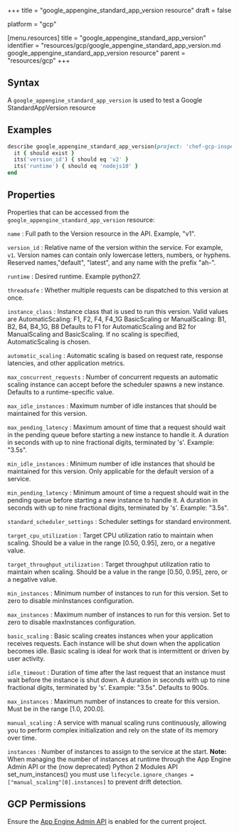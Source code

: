+++
title = "google_appengine_standard_app_version resource"
draft = false

platform = "gcp"

[menu.resources]
    title = "google_appengine_standard_app_version"
    identifier = "resources/gcp/google_appengine_standard_app_version.md google_appengine_standard_app_version resource"
    parent = "resources/gcp"
+++

## Syntax

A `google_appengine_standard_app_version` is used to test a Google StandardAppVersion resource

## Examples

```ruby
describe google_appengine_standard_app_version(project: 'chef-gcp-inspec', location: 'europe-west2', version_id: 'v2', service: 'default') do
  it { should exist }
  its('version_id') { should eq 'v2' }
  its('runtime') { should eq 'nodejs10' }
end
```

## Properties

Properties that can be accessed from the `google_appengine_standard_app_version` resource:

`name`
: Full path to the Version resource in the API. Example, "v1".

`version_id`
: Relative name of the version within the service. For example, `v1`. Version names can contain only lowercase letters, numbers, or hyphens. Reserved names,"default", "latest", and any name with the prefix "ah-".

`runtime`
: Desired runtime. Example python27.

`threadsafe`
: Whether multiple requests can be dispatched to this version at once.

`instance_class`
: Instance class that is used to run this version. Valid values are AutomaticScaling: F1, F2, F4, F4_1G BasicScaling or ManualScaling: B1, B2, B4, B4_1G, B8 Defaults to F1 for AutomaticScaling and B2 for ManualScaling and BasicScaling. If no scaling is specified, AutomaticScaling is chosen.

`automatic_scaling`
: Automatic scaling is based on request rate, response latencies, and other application metrics.

`max_concurrent_requests`
: Number of concurrent requests an automatic scaling instance can accept before the scheduler spawns a new instance. Defaults to a runtime-specific value.

`max_idle_instances`
: Maximum number of idle instances that should be maintained for this version.

`max_pending_latency`
: Maximum amount of time that a request should wait in the pending queue before starting a new instance to handle it. A duration in seconds with up to nine fractional digits, terminated by 's'. Example: "3.5s".

`min_idle_instances`
: Minimum number of idle instances that should be maintained for this version. Only applicable for the default version of a service.

`min_pending_latency`
: Minimum amount of time a request should wait in the pending queue before starting a new instance to handle it. A duration in seconds with up to nine fractional digits, terminated by 's'. Example: "3.5s".

`standard_scheduler_settings`
: Scheduler settings for standard environment.

  `target_cpu_utilization`
  : Target CPU utilization ratio to maintain when scaling. Should be a value in the range [0.50, 0.95], zero, or a negative value.

  `target_throughput_utilization`
  : Target throughput utilization ratio to maintain when scaling. Should be a value in the range [0.50, 0.95], zero, or a negative value.

  `min_instances`
  : Minimum number of instances to run for this version. Set to zero to disable minInstances configuration.

  `max_instances`
  : Maximum number of instances to run for this version. Set to zero to disable maxInstances configuration.

`basic_scaling`
: Basic scaling creates instances when your application receives requests. Each instance will be shut down when the application becomes idle. Basic scaling is ideal for work that is intermittent or driven by user activity.

`idle_timeout`
: Duration of time after the last request that an instance must wait before the instance is shut down. A duration in seconds with up to nine fractional digits, terminated by 's'. Example: "3.5s". Defaults to 900s.

`max_instances`
: Maximum number of instances to create for this version. Must be in the range [1.0, 200.0].

`manual_scaling`
: A service with manual scaling runs continuously, allowing you to perform complex initialization and rely on the state of its memory over time.

`instances`
: Number of instances to assign to the service at the start. **Note:** When managing the number of instances at runtime through the App Engine Admin API or the (now deprecated) Python 2 Modules API set_num_instances() you must use `lifecycle.ignore_changes = ["manual_scaling"[0].instances]` to prevent drift detection.

## GCP Permissions

Ensure the [App Engine Admin API](https://console.cloud.google.com/apis/library/appengine.googleapis.com/) is enabled for the current project.
